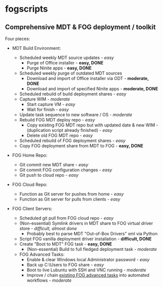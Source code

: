 # fogscripts
## Comprehensive MDT &amp; FOG deployment / toolkit

Four pieces:

* MDT Build Environment:
  * Scheduled weekly MDT source updates - *easy*
    * Purge of Office installer - **easy, DONE**
    * Purge Ninite apps - **easy, DONE**
  * Scheduled weekly purge of outdated MDT sources
    * Download and import of Office installer via ODT - **moderate, DONE**
    * Download and import of specified Ninite apps - **moderate, DONE**
  * Scheduled rebuild of build deployment shares - *easy*
  * Capture WIM - *moderate*
    * Start capture VM - *easy*
    * Wait for finish - *easy*
  * Update task sequence to new software / OS - *moderate*
  * Rebuild FOG MDT deploy repo - *easy*
    * Copy existing FOG MDT repo but with updated date & new WIM - (duplication script already finished) - *easy*
    * Delete old FOG MDT repo - *easy*
  * Scheduled rebuild of FOG deployment shares - *easy*
  * Copy FOG deployment share from MDT to FOG - **easy, DONE**
  
* FOG Home Repo:
  * Git commit new MDT share - *easy*
  * Git commit FOG configuration changes - *easy*
  * Git push to cloud repo - *easy*
  
* FOG Cloud Repo:
  * Function as Git server for pushes from home - *easy*
  * Function as Git server for pulls from clients - *easy*
  
* FOG Client Servers:
  * Scheduled git pull from FOG cloud repo - *easy*
  * (Non-essential) Symlink drivers in MDT share to FOG virtual driver store - *difficult, almost done*
    * Probably best to parse MDT "Out-of-Box Drivers" xml via Python
  * Script FOG vanilla deployment driver installation - **difficult, DONE**
  * Create "Boot to MDT" FOG task - **easy, DONE**
    * (Non-essential) Build to full fledged deployment task - *moderate*
  * FOG Advanced Tasks:
    * Enable & clear Windows local Administrator password - *easy*
    * Back up C:\Users to FOG share - *easy*
    * Boot to live Lubuntu with SSH and VNC running - *moderate*
    * Improve / chain [existing FOG advanced tasks](https://wiki.fogproject.org/wiki/index.php?title=Managing_FOG#Advanced_Tasks) into automated workflows - *moderate*
